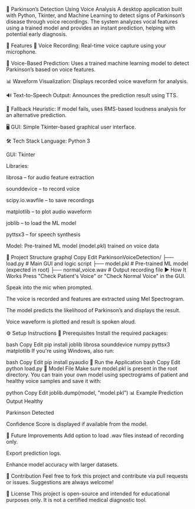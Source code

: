 🧠 Parkinson’s Detection Using Voice Analysis
A desktop application built with Python, Tkinter, and Machine Learning to detect signs of Parkinson’s disease through voice recordings. The system analyzes vocal features using a trained model and provides an instant prediction, helping with potential early diagnosis.

🎯 Features
🎤 Voice Recording: Real-time voice capture using your microphone.

🧪 Voice-Based Prediction: Uses a trained machine learning model to detect Parkinson’s based on voice features.

📊 Waveform Visualization: Displays recorded voice waveform for analysis.

🔊 Text-to-Speech Output: Announces the prediction result using TTS.

🧠 Fallback Heuristic: If model fails, uses RMS-based loudness analysis for an alternative prediction.

🖥️ GUI: Simple Tkinter-based graphical user interface.

🛠️ Tech Stack
Language: Python 3

GUI: Tkinter

Libraries:

librosa – for audio feature extraction

sounddevice – to record voice

scipy.io.wavfile – to save recordings

matplotlib – to plot audio waveform

joblib – to load the ML model

pyttsx3 – for speech synthesis

Model: Pre-trained ML model (model.pkl) trained on voice data

📁 Project Structure
graphql
Copy
Edit
ParkinsonVoiceDetection/
├── load.py               # Main GUI and logic script
├── model.pkl             # Pre-trained ML model (expected in root)
├── normal_voice.wav      # Output recording file
▶️ How It Works
Press "Check Patient's Voice" or "Check Normal Voice" in the GUI.

Speak into the mic when prompted.

The voice is recorded and features are extracted using Mel Spectrogram.

The model predicts the likelihood of Parkinson’s and displays the result.

Voice waveform is plotted and result is spoken aloud.

⚙️ Setup Instructions
🔧 Prerequisites
Install the required packages:

bash
Copy
Edit
pip install joblib librosa sounddevice numpy pyttsx3 matplotlib
If you're using Windows, also run:

bash
Copy
Edit
pip install pyaudio
🏃 Run the Application
bash
Copy
Edit
python load.py
🧪 Model File
Make sure model.pkl is present in the root directory. You can train your own model using spectrograms of patient and healthy voice samples and save it with:

python
Copy
Edit
joblib.dump(model, "model.pkl")
📊 Example Prediction Output
Healthy

Parkinson Detected

Confidence Score is displayed if available from the model.

💬 Future Improvements
Add option to load .wav files instead of recording only.

Export prediction logs.

Enhance model accuracy with larger datasets.

🤝 Contribution
Feel free to fork this project and contribute via pull requests or issues. Suggestions are always welcome!

🧾 License
This project is open-source and intended for educational purposes only. It is not a certified medical diagnostic tool.
